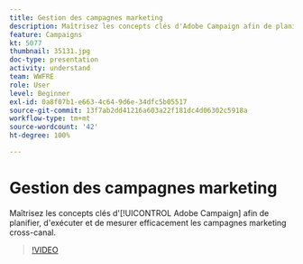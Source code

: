 ```yaml
---
title: Gestion des campagnes marketing
description: Maîtrisez les concepts clés d'Adobe Campaign afin de planifier, d'exécuter et de mesurer efficacement les campagnes marketing cross-canal.
feature: Campaigns
kt: 5077
thumbnail: 35131.jpg
doc-type: presentation
activity: understand
team: WWFRE
role: User
level: Beginner
exl-id: 0a8f07b1-e663-4c64-9d6e-34dfc5b05517
source-git-commit: 13f7ab2dd41216a603a22f181dc4d06302c5918a
workflow-type: tm+mt
source-wordcount: '42'
ht-degree: 100%

---
```


# Gestion des campagnes marketing

Maîtrisez les concepts clés d&#39;[!UICONTROL Adobe Campaign] afin de planifier, d&#39;exécuter et de mesurer efficacement les campagnes marketing cross-canal.

>[!VIDEO](https://video.tv.adobe.com/v/35131?quality=12&learn=on)
